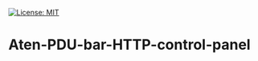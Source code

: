 [![License: MIT](https://img.shields.io/badge/License-MIT-yellow.svg)](https://opensource.org/licenses/MIT)

# Aten-PDU-bar-HTTP-control-panel
